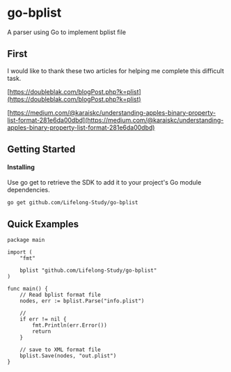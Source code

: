 # go-bplist

A parser using Go to implement bplist file

## First

I would like to thank these two articles for helping me complete this difficult task.

[https://doubleblak.com/blogPost.php?k=plist](https://doubleblak.com/blogPost.php?k=plist)

[https://medium.com/@karaiskc/understanding-apples-binary-property-list-format-281e6da00dbd](https://medium.com/@karaiskc/understanding-apples-binary-property-list-format-281e6da00dbd)



## Getting Started
#### Installing

Use go get to retrieve the SDK to add it to your project's Go module dependencies.

```
go get github.com/Lifelong-Study/go-bplist
```



## Quick Examples

```
package main

import (
    "fmt"

    bplist "github.com/Lifelong-Study/go-bplist"
)

func main() {
    // Read bplist format file
    nodes, err := bplist.Parse("info.plist")

    //
    if err != nil {
        fmt.Println(err.Error())
        return
    }

    // save to XML format file
    bplist.Save(nodes, "out.plist")
}
```

